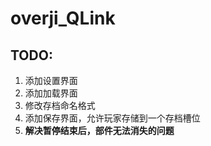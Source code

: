 # overji_QLink
## TODO:
1. 添加设置界面
2. 添加加载界面
3. 修改存档命名格式
4. 添加保存界面，允许玩家存储到一个存档槽位
5. **解决暂停结束后，部件无法消失的问题**
